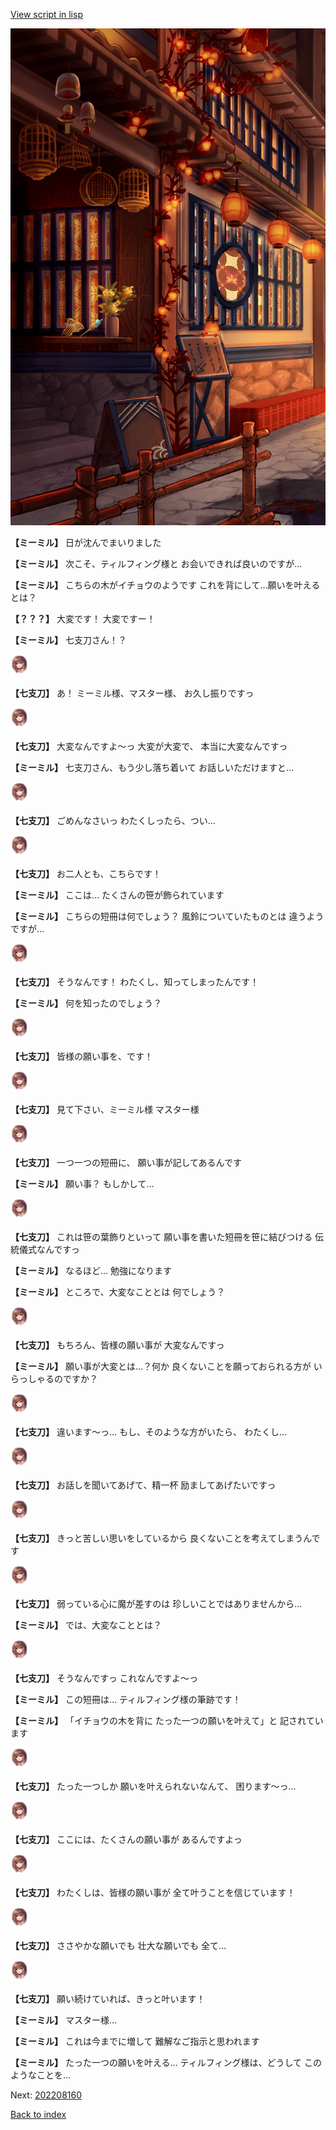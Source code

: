 [View script in lisp](../scripts/202208150.txt)

![SEAsummer_town_evening.png](../images/backgrounds/SEAsummer_town_evening.png)

**【ミーミル】**
日が沈んでまいりました

**【ミーミル】**
次こそ、ティルフィング様と
お会いできれば良いのですが…

**【ミーミル】**
こちらの木がイチョウのようです
これを背にして…願いを叶えるとは？

**【？？？】**
大変です！
大変ですー！

**【ミーミル】**
七支刀さん！？

<img src="../images/units/6105111.png" alt="6105111.png" height="34"/>

**【七支刀】**
あ！
ミーミル様、マスター様、
お久し振りですっ

<img src="../images/units/6105111.png" alt="6105111.png" height="34"/>

**【七支刀】**
大変なんですよ～っ
大変が大変で、
本当に大変なんですっ

**【ミーミル】**
七支刀さん、もう少し落ち着いて
お話しいただけますと…

<img src="../images/units/6105111.png" alt="6105111.png" height="34"/>

**【七支刀】**
ごめんなさいっ
わたくしったら、つい…

<img src="../images/units/6105111.png" alt="6105111.png" height="34"/>

**【七支刀】**
お二人とも、こちらです！

**【ミーミル】**
ここは…
たくさんの笹が飾られています

**【ミーミル】**
こちらの短冊は何でしょう？
風鈴についていたものとは
違うようですが…

<img src="../images/units/6105111.png" alt="6105111.png" height="34"/>

**【七支刀】**
そうなんです！
わたくし、知ってしまったんです！

**【ミーミル】**
何を知ったのでしょう？

<img src="../images/units/6105111.png" alt="6105111.png" height="34"/>

**【七支刀】**
皆様の願い事を、です！

<img src="../images/units/6105111.png" alt="6105111.png" height="34"/>

**【七支刀】**
見て下さい、ミーミル様
マスター様

<img src="../images/units/6105111.png" alt="6105111.png" height="34"/>

**【七支刀】**
一つ一つの短冊に、
願い事が記してあるんです

**【ミーミル】**
願い事？
もしかして…

<img src="../images/units/6105111.png" alt="6105111.png" height="34"/>

**【七支刀】**
これは笹の葉飾りといって
願い事を書いた短冊を笹に結びつける
伝統儀式なんですっ

**【ミーミル】**
なるほど…
勉強になります

**【ミーミル】**
ところで、大変なこととは
何でしょう？

<img src="../images/units/6105111.png" alt="6105111.png" height="34"/>

**【七支刀】**
もちろん、皆様の願い事が
大変なんですっ

**【ミーミル】**
願い事が大変とは…？何か
良くないことを願っておられる方が
いらっしゃるのですか？

<img src="../images/units/6105111.png" alt="6105111.png" height="34"/>

**【七支刀】**
違います～っ…
もし、そのような方がいたら、
わたくし…

<img src="../images/units/6105111.png" alt="6105111.png" height="34"/>

**【七支刀】**
お話しを聞いてあげて、精一杯
励ましてあげたいですっ

<img src="../images/units/6105111.png" alt="6105111.png" height="34"/>

**【七支刀】**
きっと苦しい思いをしているから
良くないことを考えてしまうんです

<img src="../images/units/6105111.png" alt="6105111.png" height="34"/>

**【七支刀】**
弱っている心に魔が差すのは
珍しいことではありませんから…

**【ミーミル】**
では、大変なこととは？

<img src="../images/units/6105111.png" alt="6105111.png" height="34"/>

**【七支刀】**
そうなんですっ
これなんですよ～っ

**【ミーミル】**
この短冊は…
ティルフィング様の筆跡です！

**【ミーミル】**
「イチョウの木を背に
たった一つの願いを叶えて」と
記されています

<img src="../images/units/6105111.png" alt="6105111.png" height="34"/>

**【七支刀】**
たった一つしか
願いを叶えられないなんて、
困ります～っ…

<img src="../images/units/6105111.png" alt="6105111.png" height="34"/>

**【七支刀】**
ここには、たくさんの願い事が
あるんですよっ

<img src="../images/units/6105111.png" alt="6105111.png" height="34"/>

**【七支刀】**
わたくしは、皆様の願い事が
全て叶うことを信じています！

<img src="../images/units/6105111.png" alt="6105111.png" height="34"/>

**【七支刀】**
ささやかな願いでも
壮大な願いでも
全て…

<img src="../images/units/6105111.png" alt="6105111.png" height="34"/>

**【七支刀】**
願い続けていれば、きっと叶います！

**【ミーミル】**
マスター様…

**【ミーミル】**
これは今までに増して
難解なご指示と思われます

**【ミーミル】**
たった一つの願いを叶える…
ティルフィング様は、どうして
このようなことを…


Next: [202208160](202208160.md)

[Back to index](index.md)
